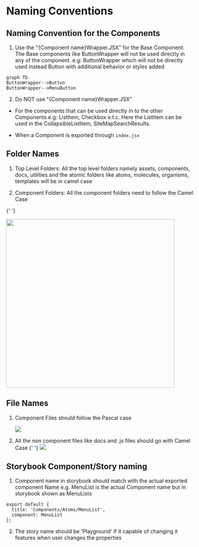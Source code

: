 # Naming Conventions

## Naming Convention for the Components

1. Use the "{Component name}Wrapper.JSX" for the Base Component. The Base components like ButtonWrapper will not be used directly in any of the component.
   e.g: ButtonWrapper which will not be directly used instead Button with additional behavior or styles added

```mermaid
graph TD
ButtonWrapper-->Button
ButtonWrapper-->MenuButton
```

2. Do NOT use "{Component name}Wrapper.JSX"

- For the components that can be used directly in to the other Components
  e.g: ListItem, Checkbox e.t.c. Here the ListItem can be used in the CollapsibleListItem, SiteMapSearchResults.

- When a Component is exported through `index.jsx`

## Folder Names

1. Top Level Folders:
   All the top level folders namely assets, components, docs, utilities and the atomic folders like atoms, molecules, organisms, templates will be in camel case

2. Component Folders:
   All the component folders need to follow the Camel Case

{' '}

<img src='./images/folder-names.png' width='450px' />

## File Names

1. Component Files should follow the Pascal case

   <img src='./images/component-files.png' />

2. All the non component files like docs and .js files should go with Camel Case
   {' '}
   <img src='./images/non-component-files.png' />

## Storybook Component/Story naming

1. Component name in storybook should match with the actual exported component Name
   e.g. MenuList is the actual Component name but in storybook shown as MenuList*s*

```
export default {
  title: 'Components/Atoms/MenuList',
  component: MenuList
};
```

2. The story name should be 'Playground' if it capable of changing it features when user changes the properties
